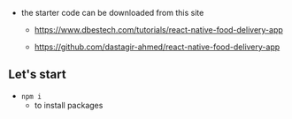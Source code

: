 - the starter code can be downloaded from  this site
    - https://www.dbestech.com/tutorials/react-native-food-delivery-app


    - https://github.com/dastagir-ahmed/react-native-food-delivery-app
    
## Let's start

- `npm i`
    - to install  packages